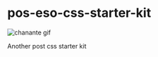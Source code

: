 # pos-eso-css-starter-kit

![chanante gif](https://media1.tenor.com/images/4de6a8252f1bca825196f7d7ec0549cf/tenor.gif)

Another post css starter kit
